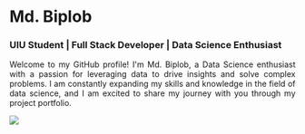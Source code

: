 # Md. Biplob
### UIU Student | Full Stack Developer | Data Science Enthusiast
<p align="justify">
Welcome to my GitHub profile! I'm Md. Biplob, a Data Science enthusiast with a passion for leveraging data to drive insights and solve complex problems. I am constantly expanding my skills and knowledge in the field of data science, and I am excited to share my journey with you through my project portfolio.
</p>

[![](https://github-profile-summary-cards.vercel.app/api/cards/profile-details?username=Biplob-592&theme=dark)](https://github.com/Biplob-592)
